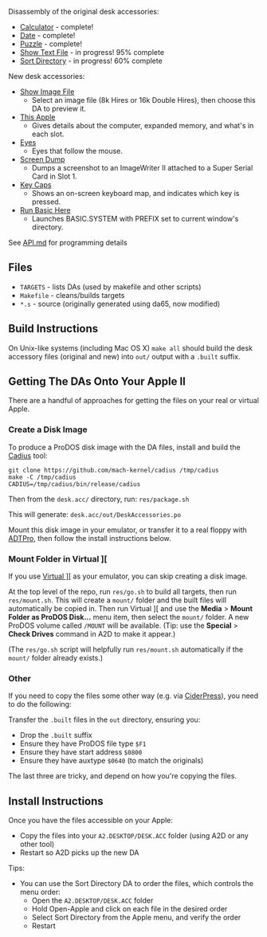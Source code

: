 Disassembly of the original desk accessories:

* [Calculator](calculator.s) - complete!
* [Date](date.s) - complete!
* [Puzzle](puzzle.s) - complete!
* [Show Text File](show.text.file.s) - in progress! 95% complete
* [Sort Directory](sort.directory.s) - in progress! 60% complete

New desk accessories:

* [Show Image File](show.image.file.s)
  * Select an image file (8k Hires or 16k Double Hires), then choose this DA to preview it.
* [This Apple](this.apple.s)
  * Gives details about the computer, expanded memory, and what's in each slot.
* [Eyes](eyes.s)
  * Eyes that follow the mouse.
* [Screen Dump](screen.dump.s)
  * Dumps a screenshot to an ImageWriter II attached to a Super Serial Card in Slot 1.
* [Key Caps](key.caps.s)
  * Shows an on-screen keyboard map, and indicates which key is pressed.
* [Run Basic Here](run.basic.here.s)
  * Launches BASIC.SYSTEM with PREFIX set to current window's directory.

See [API.md](API.md) for programming details

## Files

* `TARGETS` - lists DAs (used by makefile and other scripts)
* `Makefile` - cleans/builds targets
* `*.s` - source (originally generated using da65, now modified)

## Build Instructions

On Unix-like systems (including Mac OS X) `make all` should build
the desk accessory files (original and new) into `out/`
output with a `.built` suffix.

## Getting The DAs Onto Your Apple II

There are a handful of approaches for getting the files on your real
or virtual Apple.

### Create a Disk Image

To produce a ProDOS disk image with the DA files, install and build the
[Cadius](https://github.com/mach-kernel/cadius) tool:

```
git clone https://github.com/mach-kernel/cadius /tmp/cadius
make -C /tmp/cadius
CADIUS=/tmp/cadius/bin/release/cadius
```

Then from the `desk.acc/` directory, run: `res/package.sh`

This will generate: `desk.acc/out/DeskAccessories.po`

Mount this disk image in your emulator, or transfer it to a real floppy
with [ADTPro](http://adtpro.com/), then follow the install instructions
below.

### Mount Folder in Virtual ]\[

If you use [Virtual \]\[](http://www.virtualii.com/) as your emulator,
you can skip creating a disk image.

At the top level of the repo, run `res/go.sh` to build all targets,
then run `res/mount.sh`. This will create a `mount/` folder and the
built files will automatically be copied in. Then run Virtual ]\[ and
use the **Media** > **Mount Folder as ProDOS Disk...** menu item, then
select the `mount/` folder. A new ProDOS volume called
`/MOUNT` will be available. (Tip: use the **Special** > **Check
Drives** command in A2D to make it appear.)

(The `res/go.sh` script will helpfully run `res/mount.sh`
automatically if the `mount/` folder already exists.)

### Other

If you need to copy the files some other way (e.g. via
[CiderPress](http://a2ciderpress.com/)), you need to do the following:

Transfer the `.built` files in the `out` directory, ensuring you:

* Drop the `.built` suffix
* Ensure they have ProDOS file type `$F1`
* Ensure they have start address `$0800`
* Ensure they have auxtype `$0640` (to match the originals)

The last three are tricky, and depend on how you're copying the files.

## Install Instructions

Once you have the files accessible on your Apple:

* Copy the files into your `A2.DESKTOP/DESK.ACC` folder (using A2D or any other tool)
* Restart so A2D picks up the new DA

Tips:

* You can use the Sort Directory DA to order the files, which controls
    the menu order:
  * Open the `A2.DESKTOP/DESK.ACC` folder
  * Hold Open-Apple and click on each file in the desired order
  * Select Sort Directory from the Apple menu, and verify the order
  * Restart
